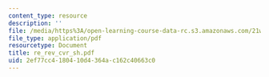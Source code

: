 ```yaml
---
content_type: resource
description: ''
file: /media/https%3A/open-learning-course-data-rc.s3.amazonaws.com/21w-730-2-the-creative-spark-fall-2004/2ef77cc4180410d4364ac162c40663c0_re_rev_cvr_sh.pdf
file_type: application/pdf
resourcetype: Document
title: re_rev_cvr_sh.pdf
uid: 2ef77cc4-1804-10d4-364a-c162c40663c0
---
```

